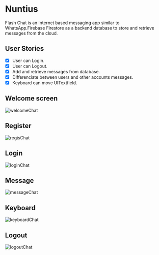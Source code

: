 # Nuntius
Flash Chat is an internet based messaging app similar to WhatsApp.Firebase Firestore as a backend database to store and retrieve messages from the cloud. 

## User Stories
- [x] User can Login.
- [x] User can Logout.
- [x] Add and retrieve messages from database.
- [x] Differenciate between users and other accounts messages.
- [x] Keyboard can move UITextfield.

## Welcome screen
![welcomeChat](https://user-images.githubusercontent.com/73111863/182915154-7d22a1e3-b8c3-47e6-9068-9c6eba1c3d28.gif)

## Register
![regisChat](https://user-images.githubusercontent.com/73111863/182915457-c6830450-819f-437a-8d02-c11197f360fc.gif)

## Login
![loginChat](https://user-images.githubusercontent.com/73111863/182915873-257b75e7-d5d2-4483-966a-be6b0eb53d52.gif)

## Message
![messageChat](https://user-images.githubusercontent.com/73111863/182916047-0ccee59d-34f4-4086-aebb-673641dceebf.gif)

## Keyboard
![keyboardChat](https://user-images.githubusercontent.com/73111863/182916326-485a2e21-e301-4211-88ee-201754de913c.gif)

## Logout
![logoutChat](https://user-images.githubusercontent.com/73111863/182916481-29dbc591-2b87-4dfa-b33b-b1b89518e41b.gif)
